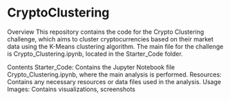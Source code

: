 # CryptoClustering
Overview
This repository contains the code for the Crypto Clustering challenge, which aims to cluster cryptocurrencies based on their market data using the K-Means clustering algorithm. The main file for the challenge is Crypto_Clustering.ipynb, located in the Starter_Code folder.

Contents
Starter_Code: Contains the Jupyter Notebook file Crypto_Clustering.ipynb, where the main analysis is performed.
Resources: Contains any necessary resources or data files used in the analysis.
Usage
Images: Contains visualizations, screenshots
